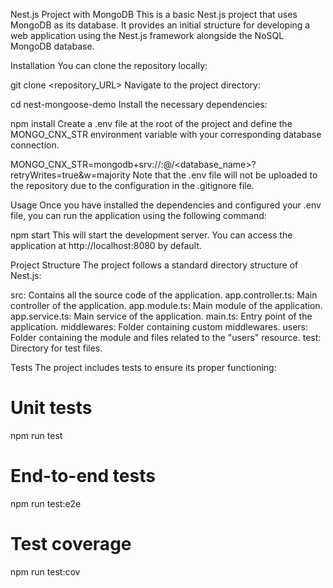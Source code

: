 Nest.js Project with MongoDB
This is a basic Nest.js project that uses MongoDB as its database. It provides an initial structure for developing a web application using the Nest.js framework alongside the NoSQL MongoDB database.

Installation
You can clone the repository locally:

git clone <repository_URL>
Navigate to the project directory:

cd nest-mongoose-demo
Install the necessary dependencies:

npm install
Create a .env file at the root of the project and define the MONGO_CNX_STR environment variable with your corresponding database connection.

MONGO_CNX_STR=mongodb+srv://<username>:<password>@<cluster>/<database_name>?retryWrites=true&w=majority
Note that the .env file will not be uploaded to the repository due to the configuration in the .gitignore file.

Usage
Once you have installed the dependencies and configured your .env file, you can run the application using the following command:

npm start
This will start the development server. You can access the application at http://localhost:8080 by default.

Project Structure
The project follows a standard directory structure of Nest.js:

src: Contains all the source code of the application.
  app.controller.ts: Main controller of the application.
  app.module.ts: Main module of the application.
  app.service.ts: Main service of the application.
  main.ts: Entry point of the application.
  middlewares: Folder containing custom middlewares.
  users: Folder containing the module and files related to the "users" resource.
  test: Directory for test files.

Tests
The project includes tests to ensure its proper functioning:

# Unit tests
npm run test

# End-to-end tests
npm run test:e2e

# Test coverage
npm run test:cov
